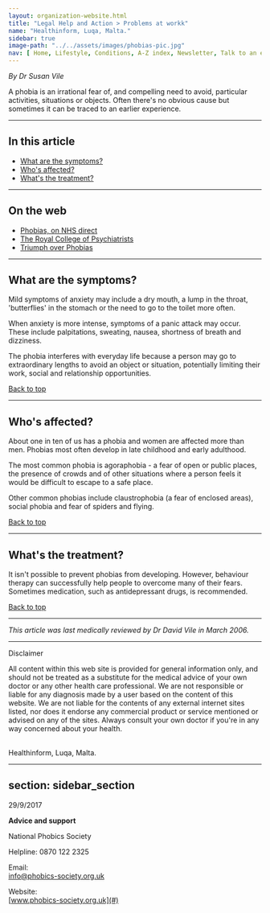 ```yaml
---
layout: organization-website.html
title: "Legal Help and Action > Problems at workk"
name: "Healthinform, Luqa, Malta."
sidebar: true
image-path: "../../assets/images/phobias-pic.jpg"
nav: [ Home, Lifestyle, Conditions, A-Z index, Newsletter, Talk to an expert ]
---
```


_By Dr Susan Vile_

A phobia is an irrational fear of, and compelling need to avoid, particular activities, situations or objects. Often there's no obvious cause but sometimes it can be traced to an earlier experience.

* * *

## In this article

*   [What are the symptoms?](#symptoms)
*   [Who's affected?](#affected)
*   [What's the treatment?](#treatment)

* * *

## On the web

*   [Phobias, on NHS direct](#)
*   [The Royal College of Psychiatrists](#)
*   [Triumph over Phobias](#)

* * *

<a name="symptoms"></a>
## What are the symptoms?

Mild symptoms of anxiety may include a dry mouth, a lump in the throat, 'butterflies' in the stomach or the need to go to the toilet more often.

When anxiety is more intense, symptoms of a panic attack may occur. These include palpitations, sweating, nausea, shortness of breath and dizziness.

The phobia interferes with everyday life because a person may go to extraordinary lengths to avoid an object or situation, potentially limiting their work, social and relationship opportunities.

[Back to top](#top)


* * *
<a name="affected"></a>
## Who's affected?

About one in ten of us has a phobia and women are affected more than men. Phobias most often develop in late childhood and early adulthood.

The most common phobia is agoraphobia - a fear of open or public places, the presence of crowds and of other situations where a person feels it would be difficult to escape to a safe place.

Other common phobias include claustrophobia (a fear of enclosed areas), social phobia and fear of spiders and flying.

[Back to top](#top)


* * *

<a name="treatment"></a>
## What's the treatment?

It isn't possible to prevent phobias from developing. However, behaviour therapy can successfully help people to overcome many of their fears. Sometimes medication, such as antidepressant drugs, is recommended.

[Back to top](#top)

* * *

_This article was last medically reviewed by Dr David Vile in March 2006._

* * *
<div class="declaimer">
  Disclaimer<br />

  All content within this web site is provided for general information only, and should not be treated as a substitute for the medical advice of your own doctor or any other health care professional. We are not responsible or liable for any diagnosis made by a user based on the content of this website. We are not liable for the contents of any external internet sites listed, nor does it endorse any commercial product or service mentioned or advised on any of the sites. Always consult your own doctor if you're in any way concerned about your health.<br /><br />

Healthinform, Luqa, Malta.
</div>

---
section: sidebar_section
---

29/9/2017

**Advice and support**

National Phobics Society

Helpline: 0870 122 2325

Email:<br />[info@phobics-society.org.uk](#)

Website:<br /> [www.phobics-society.org.uk](#)
